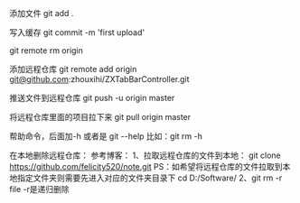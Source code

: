 添加文件
git add .

写入缓存
git commit -m 'first upload'

git remote rm origin

添加远程仓库
git remote add origin git@github.com:zhouxihi/ZXTabBarController.git

推送文件到远程仓库
git push -u origin master

将远程仓库里面的项目拉下来
git pull origin master 

帮助命令，后面加-h  或者是 git --help
比如：git rm -h


在本地删除远程仓库：
参考博客：
1、拉取远程仓库的文件到本地：
git clone https://github.com/felicity520/note.git
PS：如希望将远程仓库的文件拉取到本地指定文件夹则需要先进入对应的文件夹目录下
cd D:/Software/
2、git rm -r file
-r是递归删除
